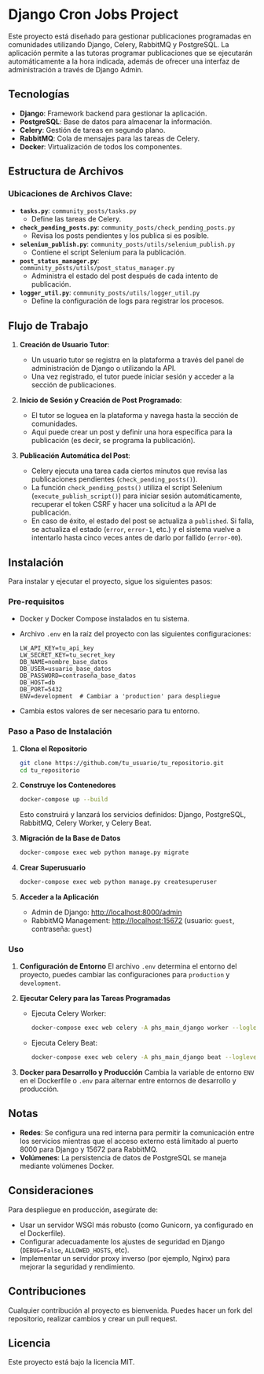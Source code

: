 # Django Cron Jobs Project

Este proyecto está diseñado para gestionar publicaciones programadas en comunidades utilizando Django, Celery, RabbitMQ y PostgreSQL. La aplicación permite a las tutoras programar publicaciones que se ejecutarán automáticamente a la hora indicada, además de ofrecer una interfaz de administración a través de Django Admin.

## Tecnologías
- **Django**: Framework backend para gestionar la aplicación.
- **PostgreSQL**: Base de datos para almacenar la información.
- **Celery**: Gestión de tareas en segundo plano.
- **RabbitMQ**: Cola de mensajes para las tareas de Celery.
- **Docker**: Virtualización de todos los componentes.

## Estructura de Archivos

### Ubicaciones de Archivos Clave:
- **`tasks.py`**: `community_posts/tasks.py`
  - Define las tareas de Celery.
- **`check_pending_posts.py`**: `community_posts/check_pending_posts.py`
  - Revisa los posts pendientes y los publica si es posible.
- **`selenium_publish.py`**: `community_posts/utils/selenium_publish.py`
  - Contiene el script Selenium para la publicación.
- **`post_status_manager.py`**: `community_posts/utils/post_status_manager.py`
  - Administra el estado del post después de cada intento de publicación.
- **`logger_util.py`**: `community_posts/utils/logger_util.py`
  - Define la configuración de logs para registrar los procesos.

## Flujo de Trabajo

1. **Creación de Usuario Tutor**:
   - Un usuario tutor se registra en la plataforma a través del panel de administración de Django o utilizando la API.
   - Una vez registrado, el tutor puede iniciar sesión y acceder a la sección de publicaciones.

2. **Inicio de Sesión y Creación de Post Programado**:
   - El tutor se loguea en la plataforma y navega hasta la sección de comunidades.
   - Aquí puede crear un post y definir una hora específica para la publicación (es decir, se programa la publicación).

3. **Publicación Automática del Post**:
   - Celery ejecuta una tarea cada ciertos minutos que revisa las publicaciones pendientes (`check_pending_posts()`).
   - La función `check_pending_posts()` utiliza el script Selenium (`execute_publish_script()`) para iniciar sesión automáticamente, recuperar el token CSRF y hacer una solicitud a la API de publicación.
   - En caso de éxito, el estado del post se actualiza a `published`. Si falla, se actualiza el estado (`error`, `error-1`, etc.) y el sistema vuelve a intentarlo hasta cinco veces antes de darlo por fallido (`error-00`).

## Instalación
Para instalar y ejecutar el proyecto, sigue los siguientes pasos:

### Pre-requisitos
- Docker y Docker Compose instalados en tu sistema.
- Archivo `.env` en la raíz del proyecto con las siguientes configuraciones:

  ```
  LW_API_KEY=tu_api_key
  LW_SECRET_KEY=tu_secret_key
  DB_NAME=nombre_base_datos
  DB_USER=usuario_base_datos
  DB_PASSWORD=contraseña_base_datos
  DB_HOST=db
  DB_PORT=5432
  ENV=development  # Cambiar a 'production' para despliegue
  ```
  
- Cambia estos valores de ser necesario para tu entorno.

### Paso a Paso de Instalación
1. **Clona el Repositorio**
   ```sh
   git clone https://github.com/tu_usuario/tu_repositorio.git
   cd tu_repositorio
   ```

2. **Construye los Contenedores**
   ```sh
   docker-compose up --build
   ```

   Esto construirá y lanzará los servicios definidos: Django, PostgreSQL, RabbitMQ, Celery Worker, y Celery Beat.

3. **Migración de la Base de Datos**
   ```sh
   docker-compose exec web python manage.py migrate
   ```

4. **Crear Superusuario**
   ```sh
   docker-compose exec web python manage.py createsuperuser
   ```

5. **Acceder a la Aplicación**
   - Admin de Django: [http://localhost:8000/admin](http://localhost:8000/admin)
   - RabbitMQ Management: [http://localhost:15672](http://localhost:15672) (usuario: `guest`, contraseña: `guest`)

### Uso
1. **Configuración de Entorno**
   El archivo `.env` determina el entorno del proyecto, puedes cambiar las configuraciones para `production` y `development`.

2. **Ejecutar Celery para las Tareas Programadas**
   - Ejecuta Celery Worker:
     ```sh
     docker-compose exec web celery -A phs_main_django worker --loglevel=info
     ```
   - Ejecuta Celery Beat:
     ```sh
     docker-compose exec web celery -A phs_main_django beat --loglevel=info
     ```

3. **Docker para Desarrollo y Producción**
   Cambia la variable de entorno `ENV` en el Dockerfile o `.env` para alternar entre entornos de desarrollo y producción.

## Notas
- **Redes**: Se configura una red interna para permitir la comunicación entre los servicios mientras que el acceso externo está limitado al puerto 8000 para Django y 15672 para RabbitMQ.
- **Volúmenes**: La persistencia de datos de PostgreSQL se maneja mediante volúmenes Docker.

## Consideraciones
Para despliegue en producción, asegúrate de:
- Usar un servidor WSGI más robusto (como Gunicorn, ya configurado en el Dockerfile).
- Configurar adecuadamente los ajustes de seguridad en Django (`DEBUG=False`, `ALLOWED_HOSTS`, etc).
- Implementar un servidor proxy inverso (por ejemplo, Nginx) para mejorar la seguridad y rendimiento.

## Contribuciones
Cualquier contribución al proyecto es bienvenida. Puedes hacer un fork del repositorio, realizar cambios y crear un pull request.

## Licencia
Este proyecto está bajo la licencia MIT.